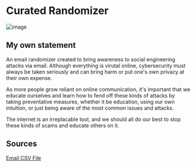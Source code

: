 # Curated Randomizer

![image](https://user-images.githubusercontent.com/46005300/159776126-601e13d6-6464-4eac-81bb-62c6ec3f2859.png)

## My own statement 
An email randomizer created to bring awareness to social engineering attacks via email. Although everything is virutal online, cybersecurity must always be taken seriously and can bring harm or put one's own privacy at their own expense. 

As more people grow reliant on online communication, it's important that we educate ourselves and learn how to fend off these kinds of attacks by taking preventative measures, whether it be education, using our own intuition, or just being aware of the most common issues and attacks. 

The internet is an irreplacable tool, and we should all do our best to stop these kinds of scams and educate others on it. 

## Sources
[Email CSV File](https://github.com/OmkarPathak/Playing-with-datasets/blob/master/Email%20Spam%20Filtering/emails.csv)

